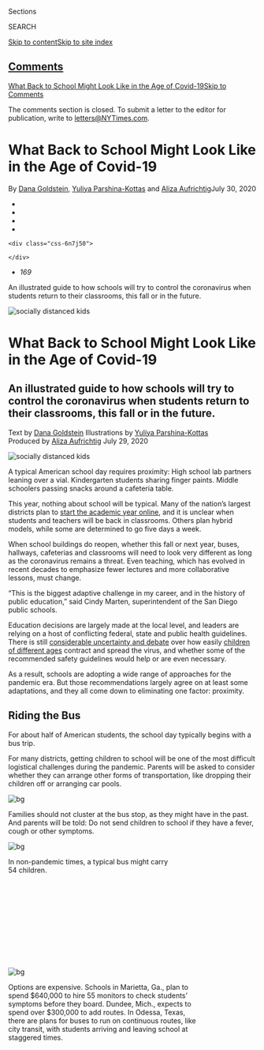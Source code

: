 <div id="app">

<div id="standalone-header">

<div class="interactive-masthead NYTAppHideMasthead css-xuu3c2 e1suatyy0">

<div class="section css-133zg39 e1suatyy2">

<div class="css-eph4ug er09x8g0">

<div class="css-6n7j50">

</div>

<span class="css-1dv1kvn">Sections</span>

<div class="css-10488qs">

<span class="css-1dv1kvn">SEARCH</span>

</div>

[Skip to content](#site-content)[Skip to site
index](#site-index)

</div>

<div class="css-10698na e1huz5gh0">

</div>

</div>

</div>

<div class="css-11kjks6" data-role="region" data-aria-label="comments panel" tabindex="-1">

<div class="css-1h21wu5">

<div class="css-akb3vb">

<div>

<div class="css-1yip8nf">

## [Comments](#commentsContainer)

[What Back to School Might Look Like in the Age of Covid-19]()[Skip to
Comments]()

<div class="css-c32q7m">

The comments section is closed. To submit a letter to the editor for
publication, write to <letters@NYTimes.com>.

</div>

</div>

<div class="css-1bxnhxc">

</div>

<div class="css-1yip8nf">

</div>

</div>

</div>

</div>

</div>

</div>

<div id="site-content" data-role="main">

# What Back to School Might Look Like in the Age of Covid-19

<div class="css-1vegfwe interactive-byline-container">

By [<span class="css-1baulvz" itemprop="name">Dana
Goldstein</span>](https://www.nytimes3xbfgragh.onion/by/dana-goldstein),
[<span class="css-1baulvz" itemprop="name">Yuliya
Parshina-Kottas</span>](https://www.nytimes3xbfgragh.onion/by/yuliya-parshina-kottas)
and [<span class="css-1baulvz last-byline" itemprop="name">Aliza
Aufrichtig</span>](https://www.nytimes3xbfgragh.onion/by/aliza-aufrichtig)July
30,
2020

</div>

<div id="interactive-standalone-sharetools" class="css-wkcogx">

<div>

<div class="interactive-sharetools css-9z2bwm" data-role="toolbar" data-aria-label="Social Media Share buttons, Save button, and Comments Panel with current comment count" data-testid="share-tools">

  - 
  - 
  - 
  - 
    
    <div class="css-6n7j50">
    
    </div>

  - *<span class="css-1dtr3u3">169</span>*

</div>

</div>

</div>

An illustrated guide to how schools will try to control the coronavirus
when students return to their classrooms, this fall or in the
future.

<div id="schools-reopening-coronavirus" class="section css-l08pwh interactive-minimal interactive-content interactive-size-medium" data-id="100000007258718">

<div class="css-17ih8de interactive-body">

<div class="g-story g-freebird g-max-limit" data-preview-slug="2020-06-29-virus-back-to-school">

<div class="g-asset g-svelte g-asset-width-full" style="">

<div data-role="img">

<div class="g-svelte" data-component="1">

<div class="section svelte-150bj5i">

![socially distanced
kids](https://static01.graylady3jvrrxbe.onion/newsgraphics/2020/06/29/virus-back-to-school/f4a8a920272371cae148b89fa0b2ad3e54fdd623/top-d.png)

<div class="text-wrapper svelte-150bj5i">

# What Back to School Might Look Like in the Age of Covid-19

## An illustrated guide to how schools will try to control the coronavirus when students return to their classrooms, this fall or in the future.

<div class="byline svelte-150bj5i">

<span class="sub-byline svelte-150bj5i"><span class="byline-individual first">Text
by [Dana
Goldstein](https://www.nytimes3xbfgragh.onion/by/dana-goldstein)</span>
<span class="byline-individual">Illustrations by [Yuliya
Parshina-Kottas](https://www.nytimes3xbfgragh.onion/by/yuliya-parshina-kottas)</span>  
<span class="byline-individual">Produced by [Aliza
Aufrichtig](https://www.nytimes3xbfgragh.onion/by/aliza-aufrichtig)</span></span>
<span class="date svelte-150bj5i">July 29, 2020</span>

</div>

</div>

![socially distanced
kids](https://static01.graylady3jvrrxbe.onion/newsgraphics/2020/06/29/virus-back-to-school/f4a8a920272371cae148b89fa0b2ad3e54fdd623/top-hs-student.png)

</div>

</div>

</div>

</div>

A typical American school day requires proximity: High school lab
partners leaning over a vial. Kindergarten students sharing finger
paints. Middle schoolers passing snacks around a cafeteria table.

This year, nothing about school will be typical. Many of the nation’s
largest districts plan to [start the academic year
online](https://www.nytimes3xbfgragh.onion/2020/07/14/us/coronavirus-schools-fall.html),
and it is unclear when students and teachers will be back in classrooms.
Others plan hybrid models, while some are determined to go five days a
week.

When school buildings do reopen, whether this fall or next year, buses,
hallways, cafeterias and classrooms will need to look very different as
long as the coronavirus remains a threat. Even teaching, which has
evolved in recent decades to emphasize fewer lectures and more
collaborative lessons, must change.

“This is the biggest adaptive challenge in my career, and in the history
of public education,” said Cindy Marten, superintendent of the San Diego
public schools.

Education decisions are largely made at the local level, and leaders are
relying on a host of conflicting federal, state and public health
guidelines. There is still [considerable uncertainty and
debate](https://www.nytimes3xbfgragh.onion/2020/07/11/health/coronavirus-schools-reopen.html)
over how easily [children of different
ages](https://www.nytimes3xbfgragh.onion/2020/07/18/health/coronavirus-children-schools.html)
contract and spread the virus, and whether some of the recommended
safety guidelines would help or are even necessary.

As a result, schools are adopting a wide range of approaches for the
pandemic era. But those recommendations largely agree on at least some
adaptations, and they all come down to eliminating one factor:
proximity.

## <span class="g-balancer" data-id="2">Riding the <span class="quar">Bus</span></span>

For about half of American students, the school day typically begins
with a bus trip.

For many districts, getting children to school will be one of the most
difficult logistical challenges during the pandemic. Parents will be
asked to consider whether they can arrange other forms of
transportation, like dropping their children off or arranging car
pools.

<div class="g-asset g-svelte g-asset-width-full" style="">

<div data-role="img">

<div class="g-svelte" data-component="3">

<div class="outer svelte-a8g2nz" style="height: calc(100vh + 400vw)">

<div class="svelte-bw18gr">

<div class="slides svelte-iish4j" style="transform: translateX(0px);">

<div class="slide svelte-iish4j" style="left: 0vw;">

![bg](https://static01.graylady3jvrrxbe.onion/newsgraphics/2020/06/29/virus-back-to-school/f4a8a920272371cae148b89fa0b2ad3e54fdd623/bus_d1.png)

<div class="text-block text-first svelte-iish4j top-right" style="">

Families should not cluster at the bus stop, as they might have in the
past. And parents will be told: Do not send children to school if they
have a fever, cough or other
symptoms.

</div>

</div>

<div class="slide svelte-iish4j" style="left: 100vw;">

![bg](https://static01.graylady3jvrrxbe.onion/newsgraphics/2020/06/29/virus-back-to-school/f4a8a920272371cae148b89fa0b2ad3e54fdd623/bus_d2-1.png)

<div class="text-block svelte-iish4j" style="max-width: 35vw; top: 10vh; left: 10vw; ">

In non-pandemic times, a typical bus might carry 54
children.

</div>

<div class="fader svelte-iish4j" style="opacity: 0">

![overlay](https://static01.graylady3jvrrxbe.onion/newsgraphics/2020/06/29/virus-back-to-school/f4a8a920272371cae148b89fa0b2ad3e54fdd623/bus_d2-3.png)

<div class="text-block svelte-iish4j" style="max-width: 35vw; top: 10vh; left: 10vw; ">

Enforce strict social distancing guidelines of six feet, and you’re down
to
eight.

</div>

</div>

<div class="fader svelte-iish4j" style="opacity: 0">

![overlay](https://static01.graylady3jvrrxbe.onion/newsgraphics/2020/06/29/virus-back-to-school/f4a8a920272371cae148b89fa0b2ad3e54fdd623/bus_d2-2.png)

<div class="text-block svelte-iish4j" style="max-width: 30vw; bottom: 5vh; right: 5vw; ">

Some state guidelines sketch an alternative scenario in which masked
students sit in a zigzag pattern to allow more on
board.

</div>

</div>

</div>

<div class="slide svelte-iish4j" style="left: 200vw;">

![bg](https://static01.graylady3jvrrxbe.onion/newsgraphics/2020/06/29/virus-back-to-school/f4a8a920272371cae148b89fa0b2ad3e54fdd623/bus_d3.png)

<div class="text-block svelte-iish4j" style="max-width: 40vw; top: 30vh; left: 30vw; ">

Options are expensive. Schools in Marietta, Ga., plan to spend $640,000
to hire 55 monitors to check students’ symptoms before they board.
Dundee, Mich., expects to spend over $300,000 to add routes. In Odessa,
Texas, there are plans for buses to run on continuous routes, like city
transit, with students arriving and leaving school at staggered
times.

</div>

</div>

</div>

</div>

</div>

</div>

</div>

</div>

## <span class="g-balancer" data-id="4"><span class="quar long right">Entering</span> the Building</span>

When students arrive at school, most will be checked to see if they are
running a temperature or showing other symptoms. If adults are dropping
off children, they will likely remain behind a barrier.

Public health experts agree that a key step in keeping the coronavirus
out of schools will be limiting the number of visitors
inside.

<div class="g-asset g-image" style="max-width: 1050px">

<div data-role="img">

<div class="g-asset_inner">

![](https://static01.graylady3jvrrxbe.onion/packages/flash/multimedia/ICONS/transparent.png)

![](https://static01.graylady3jvrrxbe.onion/newsgraphics/2020/06/29/virus-back-to-school/f4a8a920272371cae148b89fa0b2ad3e54fdd623/arrival.png)

</div>

</div>

</div>

Temperature checks run the risk of missing asymptomatic or atypical
coronavirus cases, raising false alarms about ordinary illnesses and
taking up valuable time that students could spend learning.
Nevertheless, most districts plan them.

About 60 percent of American schools [did not have full-time
nurses](https://higherlogicdownload.s3.amazonaws.com/NASN/3870c72d-fff9-4ed7-833f-215de278d256/UploadedImages/PDFs/Advocacy/2017_Workforce_Study_Infographic_School_Nurses_in_the_Nation.pdf)
on site in 2018, but many are hoping for additional federal stimulus
money to rectify that amid the pandemic.

Students who fail the symptom check should be isolated while they await
a caretaker to pick them up, guidelines say. Doing so may require
real-estate-strapped schools to designate both safe indoor and outdoor
locations to hold ill and potentially contagious
children.

## <span class="g-balancer" data-id="5">In <span class="quar long">Elementary</span> School Classrooms</span>

Young children may be the hardest to keep apart, given their frenetic
energy, need for hands-on play and affectionate nature. And most
guidelines acknowledge that it is not realistic to expect them to wear
masks all
day.

<div class="g-asset g-svelte g-asset-width-full" style="">

<div data-role="img">

<div class="g-svelte" data-component="6">

<div class="outer svelte-a8g2nz" style="height: calc(100vh + 300vw)">

<div class="svelte-bw18gr">

<div class="slides svelte-iish4j" style="transform: translateX(0px);">

<div class="slide svelte-iish4j" style="left: 0vw;">

![bg](https://static01.graylady3jvrrxbe.onion/newsgraphics/2020/06/29/virus-back-to-school/f4a8a920272371cae148b89fa0b2ad3e54fdd623/kindergarten_d1.png)

<div class="text-block svelte-iish4j" style="max-width: 40vw; top: 5vh; left: 35vw; ">

Many schools will try to keep students in pods by limiting class sizes
to about 12 students and by reducing interaction between classrooms.
That way, they can avoid shutting down entirely if a single pod has a
positive
case.

</div>

</div>

<div class="slide svelte-iish4j" style="left: 100vw;">

![bg](https://static01.graylady3jvrrxbe.onion/newsgraphics/2020/06/29/virus-back-to-school/f4a8a920272371cae148b89fa0b2ad3e54fdd623/kindergarten_d2.png)

<div class="text-block svelte-iish4j" style="max-width: 48vw; top: 2vh; left: 26vw; ">

Some schools will use X’s to indicate where students should sit for
story
time.

</div>

<div class="text-block svelte-iish4j" style="max-width: 46vw; bottom: 8vh; left: 2vw; ">

Some guidelines suggest clear face shields as an alternative to masks
for teachers. Seeing an adult’s mouth move helps children understand the
connections between spoken sounds and the written word — a [key
concept](https://www.nytimes3xbfgragh.onion/2020/02/15/us/reading-phonics.html)
in early
reading.

</div>

</div>

<div class="slide svelte-iish4j" style="left: 200vw;">

![bg](https://static01.graylady3jvrrxbe.onion/newsgraphics/2020/06/29/virus-back-to-school/f4a8a920272371cae148b89fa0b2ad3e54fdd623/kindergarten_d3.png)

<div class="text-block svelte-iish4j" style="max-width: 30vw; bottom: 13vh; left: 5vw; ">

Two students may sit at tables usually used by four or six, with
individual boxes of materials that are typically shared, like art
supplies — an expense that schools, teachers or families will have to
bear.

</div>

<div class="text-block svelte-iish4j" style="max-width: 32vw; top: 12vh; left: 58vw; ">

Many schools plan to repurpose large spaces, like gyms and cafeterias,
for socially distanced academic work. Students will eat in their
classrooms, either bringing food from home or receiving a boxed lunch.
No buffet
lines.

</div>

</div>

<div class="slide svelte-iish4j" style="left: 300vw;">

![bg](https://static01.graylady3jvrrxbe.onion/newsgraphics/2020/06/29/virus-back-to-school/f4a8a920272371cae148b89fa0b2ad3e54fdd623/kindergarten_d4.png)

<div class="text-block svelte-iish4j" style="max-width: 45vw; bottom: 20vh; right: 10vw; ">

Districts are investing heavily in cleaning and hygiene supplies, such
as hand sanitizer and portable air filters. Adults will disinfect
surfaces several times a day. Federal guidelines recommend that soft
toys that cannot be easily cleaned, like stuffed animals, stay off
limits.

</div>

</div>

</div>

</div>

</div>

</div>

</div>

</div>

Teachers, who are likely [at greater risk from the
virus](https://www.nytimes3xbfgragh.onion/2020/07/15/health/coronavirus-schools-reopening.html)
than most young students, typically come into contact with many people
in the course of their daily work: children, parents, other educators.
To help reduce risk, staff planning meetings and parent-teacher
conferences can be held remotely.

But many educators, like those who work with children with special
needs, are stationed inside classrooms with other teachers, where they
must attend to students in a hands-on way. Text messaging or in-ear
communication within the classroom may help, with masks to provide
protection.

Teachers will be encouraged to keep classroom windows open to [promote
air
circulation](https://www.nytimes3xbfgragh.onion/2020/07/06/health/coronavirus-airborne-aerosols.html).
Some districts are upgrading heating and cooling systems to install
filtration features, a much more expensive fix.

Moving instruction outdoors when possible would be one way to reduce the
risk of [airborne transmission of the
virus](https://www.nytimes3xbfgragh.onion/2020/07/06/health/coronavirus-airborne-aerosols.html).
In Marietta, some elementary school students will bring their own
folding lawn chairs to class. Athletics and singing are activities that,
if they occur at all, should be done in the open air, experts
say.

## <span class="g-balancer" data-id="7">In <span class="quar long right">Middle</span> and <span class="quar long">High</span> Schools</span>

Older students typically move between classrooms during the day for
different subjects. Instead, health guidelines call for them to remain
in self-contained pods to the greatest extent possible. Schools will
have to figure out another way to deliver an individualized
curriculum.

<div class="g-asset g-svelte g-asset-width-full" style="">

<div data-role="img">

<div class="g-svelte" data-component="8">

<div class="outer svelte-a8g2nz" style="height: calc(100vh + 200vw)">

<div class="svelte-bw18gr">

<div class="slides svelte-iish4j" style="transform: translateX(0px);">

<div class="slide svelte-iish4j" style="left: 0vw;">

![bg](https://static01.graylady3jvrrxbe.onion/newsgraphics/2020/06/29/virus-back-to-school/f4a8a920272371cae148b89fa0b2ad3e54fdd623/secondary_d1.png)

<div class="text-block svelte-iish4j" style="max-width: 52vw; top: 5vh; right: 10vw; ">

Teenagers may be [more at risk from the
coronavirus](https://www.nytimes3xbfgragh.onion/2020/07/18/health/coronavirus-children-schools.html)
than younger children are, recent research suggests, so physical
distancing will be more important with this age group. Some districts
are spending hundreds of thousands of dollars on plexiglass desk
dividers for classrooms in which students cannot stay six feet
apart.

</div>

</div>

<div class="slide svelte-iish4j" style="left: 100vw;">

![bg](https://static01.graylady3jvrrxbe.onion/newsgraphics/2020/06/29/virus-back-to-school/f4a8a920272371cae148b89fa0b2ad3e54fdd623/secondary_d2.png)

<div class="text-block svelte-iish4j" style="max-width: 40vw; top: 10vh; left: 30vw; ">

Some students could be remote learning even while in class. An algebra
lesson could be taught at the front of the room, while those who have
moved onto pre-calculus use laptops to participate in an online lesson
in the
back.

</div>

</div>

<div class="slide svelte-iish4j" style="left: 200vw;">

![bg](https://static01.graylady3jvrrxbe.onion/newsgraphics/2020/06/29/virus-back-to-school/f4a8a920272371cae148b89fa0b2ad3e54fdd623/secondary_d3.png)

<div class="text-block svelte-iish4j" style="max-width: 40vw; bottom: 5vh; left: 30vw; ">

Schools are not planning to follow a traditional bell schedule. Instead,
individual pods of students will travel through unidirectional hallways
at specific times, including, in some cases, for prescheduled bathroom
breaks.

</div>

</div>

</div>

</div>

</div>

</div>

</div>

</div>

Teachers who have adopted a more project-based style say they do not
want to spend the whole year delivering lectures. To get around that,
group work could be done online from home, with teachers focused on
introducing concepts and answering questions while in the classroom.

In some countries that have reopened schools using similar guidelines,
distancing measures have been [relaxed within
months](https://www.washingtonpost.com/world/europe/schools-reopening-coronavirus/2020/07/10/865fb3e6-c122-11ea-8908-68a2b9eae9e0_story.html)
as infection numbers have remained low. The United States is different
from much of the world because some schools are trying to reopen while
infections are still high in their communities.

Dr. Ronald E. Dahl, an expert on adolescent health and development at
the University of California, Berkeley, suggested that a key factor in
making the reconfigured school day work would be for students to feel
invested. To accomplish that, teachers could engage them in group
discussions about the science of the virus and the importance of
physical distancing, and brainstorm ways of enforcing new social norms
among peers.

“It will be very challenging,” Dr. Dahl acknowledged, given the natural
desire of children and teenagers to interact with one another, jostling,
teasing, flirting and pushing boundaries. But young people also have a
strong sense of right and wrong, he said, and are motivated to help
others, which could inspire them to embrace rules that keep their
friends and teachers healthy.

If the new practices “honor their desire to be respected and admired,”
Dr. Dahl said, “young people can shift their behavior quickly.”

</div>

</div>

</div>

</div>

<div id="standalone-footer">

<div>

<div>

<div id="interactive-footer-wrapper">

<div class="css-i29ckm">

<div class="css-1oeie6n">

Read 169
Comments

</div>

<div class="interactive-sharetools css-9z2bwm" data-role="toolbar" data-aria-label="Social Media Share buttons, Save button, and Comments Panel with current comment count" data-testid="share-tools">

  - 
  - 
  - 
  - 
    
    <div class="css-6n7j50">
    
    </div>

</div>

</div>

<div>

</div>

<div id="bottom-wrapper" class="css-1ede5it">

<div id="bottom-slug" class="css-l9onyx">

Advertisement

</div>

[Continue reading the main
story](#after-bottom)

<div id="bottom" class="ad bottom-wrapper" style="text-align:center;height:100%;display:block;min-height:90px">

</div>

<div id="after-bottom">

</div>

</div>

## Site Index

<div>

</div>

## Site Information Navigation

  - [© <span>2020</span> <span>The New York Times
    Company</span>](https://help.nytimes3xbfgragh.onion/hc/en-us/articles/115014792127-Copyright-notice)

<!-- end list -->

  - [NYTCo](https://www.nytco.com/)
  - [Contact
    Us](https://help.nytimes3xbfgragh.onion/hc/en-us/articles/115015385887-Contact-Us)
  - [Work with us](https://www.nytco.com/careers/)
  - [Advertise](https://nytmediakit.com/)
  - [T Brand Studio](http://www.tbrandstudio.com/)
  - [Your Ad
    Choices](https://www.nytimes3xbfgragh.onion/privacy/cookie-policy#how-do-i-manage-trackers)
  - [Privacy](https://www.nytimes3xbfgragh.onion/privacy)
  - [Terms of
    Service](https://help.nytimes3xbfgragh.onion/hc/en-us/articles/115014893428-Terms-of-service)
  - [Terms of
    Sale](https://help.nytimes3xbfgragh.onion/hc/en-us/articles/115014893968-Terms-of-sale)
  - [Site
    Map](https://spiderbites.nytimes3xbfgragh.onion)
  - [Help](https://help.nytimes3xbfgragh.onion/hc/en-us)
  - [Subscriptions](https://www.nytimes3xbfgragh.onion/subscription?campaignId=37WXW)

</div>

</div>

</div>

</div>

</div>
